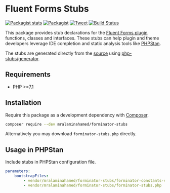 # Fluent Forms Stubs

[![Packagist stats](https://img.shields.io/packagist/dt/mralaminahamed/forminator-stubs.svg)](https://packagist.org/packages/mralaminahamed/forminator-stubs/stats)
[![Packagist](https://img.shields.io/packagist/v/mralaminahamed/forminator-stubs.svg?color=4CC61E&style=popout)](https://packagist.org/packages/mralaminahamed/forminator-stubs)
[![Tweet](https://img.shields.io/badge/Tweet-share-d5d5d5?style=social&logo=twitter)](https://twitter.com/intent/tweet?text=https%3A%2F%2Fgithub.com%2Fmralaminahamed%2Fphpstan-forminator-stubs&url=I%20use%20mralaminahamed%2Fphpstan-forminator-stubs%20for%20IDE%20completion%20and%20static%20analysis)
[![Build Status](https://app.travis-ci.com/mralaminahamed/phpstan-forminator-stubs.svg?branch=master)](https://app.travis-ci.com/mralaminahamed/phpstan-forminator-stubs)

This package provides stub declarations for the [Fluent Forms plugin](https://wordpress.org/plugins/fluentform/)
functions, classes and interfaces.
These stubs can help plugin and theme developers leverage IDE completion
and static analysis tools like [PHPStan](https://github.com/phpstan/phpstan).

The stubs are generated directly from the [source](https://wordpress.org/plugins/fluentform/)
using [php-stubs/generator](https://github.com/php-stubs/generator).

## Requirements

- PHP >=7.1

## Installation

Require this package as a development dependency with [Composer](https://getcomposer.org).

```bash
composer require --dev mralaminahamed/forminator-stubs
```

Alternatively you may download `forminator-stubs.php` directly.

## Usage in PHPStan

Include stubs in PHPStan configuration file.

```yaml
parameters:
    bootstrapFiles:
        - vendor/mralaminahamed/forminator-stubs/forminator-constants-stubs.php
        - vendor/mralaminahamed/forminator-stubs/forminator-stubs.php
```
